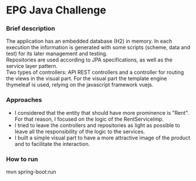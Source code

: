 # EPG Java Challenge

### Brief description

The application has an embedded database (H2) in memory.
In each execution the information is generated with some scripts (scheme, data and test) for its later 
management and testing. \
Repositories are used according to JPA specifications, as well as the service layer pattern. \
Two types of controllers: API REST controllers and a controller for routing the views in the visual part.
For the visual part the template engine thymeleaf is used, relying on the javascript framework vuejs.

### Approaches

* I considered that the entity that should have more prominence is "Rent". For that reason, I focused on the logic of
the RentServiceImp. 
* I tried to leave the controllers and repositories as light as possible to leave all the responsibility of the logic 
to the services. 
* I built a simple visual part to have a more attractive image of the product and to facilitate the interaction.


### How to run

mvn spring-boot:run


